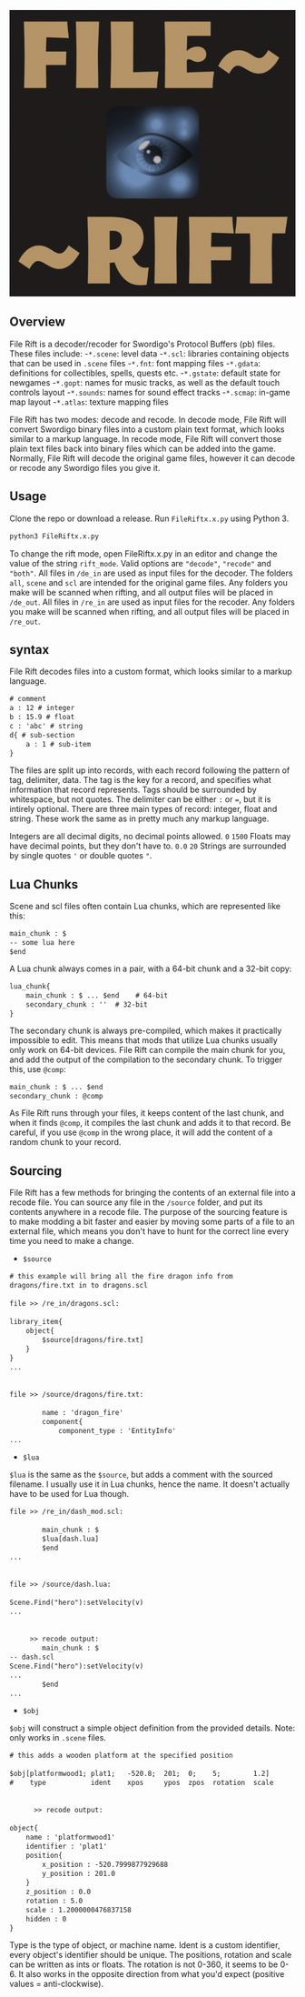 ![fr_logo](fileriftlogo0.png)

## Overview
File Rift is a decoder/recoder for Swordigo's Protocol Buffers (pb) files. These files include:
    -`*.scene`: level data
    -`*.scl`: libraries containing objects that can be used in `.scene` files
    -`*.fnt`: font mapping files
    -`*.gdata`: definitions for collectibles, spells, quests etc.
    -`*.gstate`: default state for newgames
    -`*.gopt`: names for music tracks, as well as the default touch controls layout
    -`*.sounds`: names for sound effect tracks
    -`*.scmap`: in-game map layout
    -`*.atlas`: texture mapping files

File Rift has two modes: decode and recode. In decode mode, File Rift will convert Swordigo binary files into a custom plain text format, which looks similar to a markup language. In recode mode, File Rift will convert those plain text files back into binary files which can be added into the game. Normally, File Rift will decode the original game files, however it can decode or recode any Swordigo files you give it.

## Usage
Clone the repo or download a release. Run `FileRiftx.x.py` using Python 3.
```bash
python3 FileRiftx.x.py
```
To change the rift mode, open FileRiftx.x.py in an editor and change the value of the string `rift_mode`. Valid options are `"decode"`, `"recode"` and `"both"`.
All files in `/de_in` are used as input files for the decoder. The folders `all`, `scene` and `scl` are intended for the original game files. Any folders you make will be scanned when rifting, and all output files will be placed in `/de_out`.
All files in `/re_in` are used as input files for the recoder. Any folders you make will be scanned when rifting, and all output files will be placed in `/re_out`.

## syntax
File Rift decodes files into a custom format, which looks similar to a markup language.

```
# comment
a : 12 # integer
b : 15.9 # float
c : 'abc' # string
d{ # sub-section
    a : 1 # sub-item
}
```

The files are split up into records, with each record following the pattern of tag, delimiter, data.
The tag is the key for a record, and specifies what information that record represents. Tags should be surrounded by whitespace, but not quotes.
The delimiter can be either `:` or `=`, but it is intirely optional.
There are three main types of record: integer, float and string. These work the same as in pretty much any markup language.

Integers are all decimal digits, no decimal points allowed. `0` `1500`
Floats may have decimal points, but they don't have to. `0.0` `20`
Strings are surrounded by single quotes `'` or double quotes `"`.

## Lua Chunks

Scene and scl files often contain Lua chunks, which are represented like this:
```
main_chunk : $
-- some lua here
$end
```

A Lua chunk always comes in a pair, with a 64-bit chunk and a 32-bit copy:
```
lua_chunk{
    main_chunk : $ ... $end    # 64-bit
    secondary_chunk : ''  # 32-bit
}
```
The secondary chunk is always pre-compiled, which makes it practically impossible to edit. This means that mods that utilize Lua chunks usually only work on 64-bit devices. File Rift can compile the main chunk for you, and add the output of the compilation to the secondary chunk. To trigger this, use `@comp`:
```
main_chunk : $ ... $end
secondary_chunk : @comp
```
As File Rift runs through your files, it keeps content of the last chunk, and when it finds `@comp`, it compiles the last chunk and adds it to that record. Be careful, if you use `@comp` in the wrong place, it will add the content of a random chunk to your record.

## Sourcing

File Rift has a few methods for bringing the contents of an external file into a recode file. You can source any file in the `/source` folder, and put its contents anywhere in a recode file.
The purpose of the sourcing feature is to make modding a bit faster and easier by moving some parts of a file to an external file, which means you don't have to hunt for the correct line every time you need to make a change.

- `$source`
```
# this example will bring all the fire dragon info from dragons/fire.txt in to dragons.scl

file >> /re_in/dragons.scl:

library_item{
    object{
        $source[dragons/fire.txt]
    }
}
...


file >> /source/dragons/fire.txt:

        name : 'dragon_fire'
        component{
            component_type : 'EntityInfo'
...
```

- `$lua`

`$lua` is the same as the `$source`, but adds a comment with the sourced filename. I usually use it in Lua chunks, hence the name. It doesn't actually have to be used for Lua though.
```
file >> /re_in/dash_mod.scl:

        main_chunk : $
        $lua[dash.lua]
        $end
...


file >> /source/dash.lua:

Scene.Find("hero"):setVelocity(v)
...


     >> recode output:
        main_chunk : $
-- dash.scl
Scene.Find("hero"):setVelocity(v)
...
        $end
...
```

- `$obj`

`$obj` will construct a simple object definition from the provided details. Note: only works in `.scene` files.

```
# this adds a wooden platform at the specified position

$obj[platformwood1; plat1;   -520.8;  201;  0;    5;        1.2]
#    type           ident    xpos     ypos  zpos  rotation  scale


      >> recode output:

object{
    name : 'platformwood1'
    identifier : 'plat1'
    position{
        x_position : -520.7999877929688
        y_position : 201.0
    }
    z_position : 0.0
    rotation : 5.0
    scale : 1.2000000476837158
    hidden : 0
}

```

Type is the type of object, or machine name.
Ident is a custom identifier, every object's identifier should be unique.
The positions, rotation and scale can be written as ints or floats. The rotation is not 0-360, it seems to be 0-6. It also works in the opposite direction from what you'd expect (positive values = anti-clockwise).

